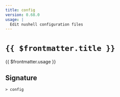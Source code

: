```yaml
---
title: config
version: 0.68.0
usage: |
  Edit nushell configuration files
---
```


# <code>{{ $frontmatter.title }}</code>

<div style='white-space: pre-wrap;'>{{ $frontmatter.usage }}</div>

## Signature

```> config ```
